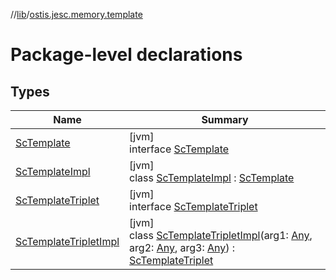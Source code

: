 //[lib](../../index.md)/[ostis.jesc.memory.template](index.md)

# Package-level declarations

## Types

| Name | Summary |
|---|---|
| [ScTemplate](-sc-template/index.md) | [jvm]<br>interface [ScTemplate](-sc-template/index.md) |
| [ScTemplateImpl](-sc-template-impl/index.md) | [jvm]<br>class [ScTemplateImpl](-sc-template-impl/index.md) : [ScTemplate](-sc-template/index.md) |
| [ScTemplateTriplet](-sc-template-triplet/index.md) | [jvm]<br>interface [ScTemplateTriplet](-sc-template-triplet/index.md) |
| [ScTemplateTripletImpl](-sc-template-triplet-impl/index.md) | [jvm]<br>class [ScTemplateTripletImpl](-sc-template-triplet-impl/index.md)(arg1: [Any](https://kotlinlang.org/api/latest/jvm/stdlib/kotlin/-any/index.html), arg2: [Any](https://kotlinlang.org/api/latest/jvm/stdlib/kotlin/-any/index.html), arg3: [Any](https://kotlinlang.org/api/latest/jvm/stdlib/kotlin/-any/index.html)) : [ScTemplateTriplet](-sc-template-triplet/index.md) |
